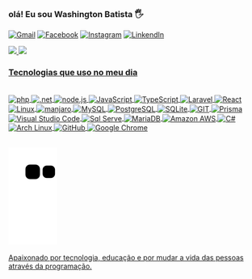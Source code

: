 ### olá! Eu sou Washington Batista 🖐

[![Gmail](https://img.shields.io/badge/Gmail-D14836?style=for-the-badge&logo=gmail&logoColor=white)](https://mail.google.com/mail/u/0/?tab=rm&ogbl#inbox)
[![Facebook](https://img.shields.io/badge/Facebook-1877F2?style=for-the-badge&logo=facebook&logoColor=white)](https://www.facebook.com/washington.batista.543)
[![Instagram](https://img.shields.io/badge/Instagram-E4405F?style=for-the-badge&logo=instagram&logoColor=white)](https://www.instagram.com/washington_b14/?hl=es)
[![LinkendIn](https://img.shields.io/badge/LinkedIn-0077B5?style=for-the-badge&logo=linkedin&logoColor=white)](https://www.linkedin.com/in/washington-batista-620a8824b/)


<div>
<a href="https://github.com/washingtonbds">
<img height="180em" src="https://github-readme-stats.vercel.app/api/top-langs/?username=washingtonbds&layout=compact&langs_count=7&theme=dracula"/>
<img height="180em" src="https://github-readme-stats.vercel.app/api?username=washingtonbds&show_icons=true&theme=dracula&include_all_commits=true&count_private=true"/>
</div>


### Tecnologias que uso no meu dia

<div style="display: incline_block"><br/>
  <img align="center" alt="php" src="https://img.shields.io/badge/PHP-777BB4?style=for-the-badge&logo=php&logoColor=white" />
  <img align="center" alt=".net" src="https://img.shields.io/badge/.NET-5C2D91?style=for-the-badge&logo=.net&logoColor=white" />
  <img align="center" alt="node.js" src="https://img.shields.io/badge/Node.js-43853D?style=for-the-badge&logo=node.js&logoColor=white" />
  <img align="center" alt="JavaScript" src="https://img.shields.io/badge/JavaScript-F7DF1E?style=for-the-badge&logo=javascript&logoColor=black" />
  <img align="center" alt="TypeScript" src="https://img.shields.io/badge/TypeScript-007ACC?style=for-the-badge&logo=typescript&logoColor=white" />
  <img align="center" alt="Laravel" src="https://img.shields.io/badge/Laravel-FF2D20?style=for-the-badge&logo=laravel&logoColor=white" />
  <img align="center" alt="React" src="https://img.shields.io/badge/React-20232A?style=for-the-badge&logo=react&logoColor=61DAFB" />
  <img align="center" alt="Linux" src="https://img.shields.io/badge/Linux-FCC624?style=for-the-badge&logo=linux&logoColor=black" />
  <img align="center" alt="manjaro" src="https://img.shields.io/badge/manjaro-35BF5C?style=for-the-badge&logo=manjaro&logoColor=white" />
  <img align="center" alt="MySQL" src="https://img.shields.io/badge/MySQL-00000F?style=for-the-badge&logo=mysql&logoColor=white" />
  <img align="center" alt="PostgreSQL" src="https://img.shields.io/badge/PostgreSQL-316192?style=for-the-badge&logo=postgresql&logoColor=white" />
  <img align="center" alt="SQLite" src="https://img.shields.io/badge/SQLite-07405E?style=for-the-badge&logo=sqlite&logoColor=white" />
  <img align="center" alt="GIT" src="https://img.shields.io/badge/GIT-E44C30?style=for-the-badge&logo=git&logoColor=white" />
  <img align="center" alt="Prisma" src="https://img.shields.io/badge/Prisma-3982CE?style=for-the-badge&logo=Prisma&logoColor=white" />
  <img align="center" alt="Visual Studio Code" src="https://img.shields.io/badge/Visual_Studio_Code-0078D4?style=for-the-badge&logo=visual%20studio%20code&logoColor=white" />
   <img align="center" alt="Sql Serve" src="https://img.shields.io/badge/Microsoft%20SQL%20Server-CC2927?style=for-the-badge&logo=microsoft%20sql%20server&logoColor=white" />
  <img align="center" alt="MariaDB" src="https://img.shields.io/badge/MariaDB-003545?style=for-the-badge&logo=mariadb&logoColor=white" />
  <img align="center" alt="Amazon AWS" src="https://img.shields.io/badge/Amazon_AWS-FF9900?style=for-the-badge&logo=amazonaws&logoColor=white" />
  <img align="center" alt="C#" src="https://img.shields.io/badge/C%23-239120?style=for-the-badge&logo=c-sharp&logoColor=white" />
  <img align="center" alt="Arch Linux" src="https://img.shields.io/badge/Arch_Linux-1793D1?style=for-the-badge&logo=arch-linux&logoColor=white" />
  <img align="center" alt="GitHub" src="https://img.shields.io/badge/GitHub-100000?style=for-the-badge&logo=github&logoColor=white" />
   <img align="center" alt="Google Chrome" src="https://img.shields.io/badge/Google_chrome-4285F4?style=for-the-badge&logo=Google-chrome&logoColor=white" />
</div><br>

  ![Snake animation](https://github.com/washingtonbds/washingtonbds/blob/output/github-contribution-grid-snake.svg)

Apaixonado por tecnologia, educação e por mudar a vida das pessoas através da programação.

